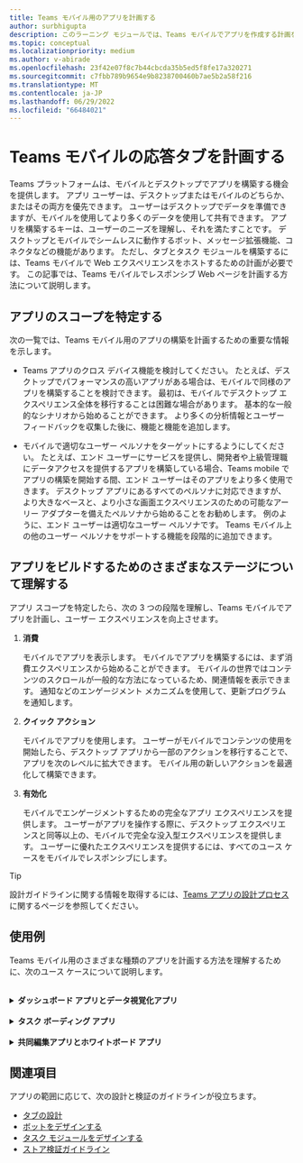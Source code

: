 ```yaml
---
title: Teams モバイル用のアプリを計画する
author: surbhigupta
description: このラーニング モジュールでは、Teams モバイルでアプリを作成する計画を立て、アプリをビルドするためのさまざまな段階を理解する方法について説明します。
ms.topic: conceptual
ms.localizationpriority: medium
ms.author: v-abirade
ms.openlocfilehash: 23f42e07f8c7b44cbcda35b5ed5f8fe17a320271
ms.sourcegitcommit: c7fbb789b9654e9b8238700460b7ae5b2a58f216
ms.translationtype: MT
ms.contentlocale: ja-JP
ms.lasthandoff: 06/29/2022
ms.locfileid: "66484021"
---
```

# <a name="plan-responsive-tabs-for-teams-mobile"></a>Teams モバイルの応答タブを計画する

 Teams プラットフォームは、モバイルとデスクトップでアプリを構築する機会を提供します。 アプリ ユーザーは、デスクトップまたはモバイルのどちらか、またはその両方を優先できます。 ユーザーはデスクトップでデータを準備できますが、モバイルを使用してより多くのデータを使用して共有できます。 アプリを構築するキーは、ユーザーのニーズを理解し、それを満たすことです。 デスクトップとモバイルでシームレスに動作するボット、メッセージ拡張機能、コネクタなどの機能があります。 ただし、タブとタスク モジュールを構築するには、Teams モバイルで Web エクスペリエンスをホストするための計画が必要です。 この記事では、Teams モバイルでレスポンシブ Web ページを計画する方法について説明します。

## <a name="identify-apps-scope"></a>アプリのスコープを特定する

次の一覧では、Teams モバイル用のアプリの構築を計画するための重要な情報を示します。

* Teams アプリのクロス デバイス機能を検討してください。 たとえば、デスクトップでパフォーマンスの高いアプリがある場合は、モバイルで同様のアプリを構築することを検討できます。 最初は、モバイルでデスクトップ エクスペリエンス全体を移行することは困難な場合があります。 基本的な一般的なシナリオから始めることができます。 より多くの分析情報とユーザー フィードバックを収集した後に、機能と機能を追加します。

* モバイルで適切なユーザー ペルソナをターゲットにするようにしてください。 たとえば、エンド ユーザーにサービスを提供し、開発者や上級管理職にデータアクセスを提供するアプリを構築している場合、Teams mobile でアプリの構築を開始する間、エンド ユーザーはそのアプリをより多く使用できます。 デスクトップ アプリにあるすべてのペルソナに対応できますが、より大きなベースと、より小さな画面エクスペリエンスのための可能なアーリー アダプターを備えたペルソナから始めることをお勧めします。 例のように、エンド ユーザーは適切なユーザー ペルソナです。 Teams モバイル上の他のユーザー ペルソナをサポートする機能を段階的に追加できます。

## <a name="understand-different-stages-to-build-apps"></a>アプリをビルドするためのさまざまなステージについて理解する

アプリ スコープを特定したら、次の 3 つの段階を理解し、Teams モバイルでアプリを計画し、ユーザー エクスペリエンスを向上させます。

1. **消費**

   モバイルでアプリを表示します。 モバイルでアプリを構築するには、まず消費エクスペリエンスから始めることができます。 モバイルの世界ではコンテンツのスクロールが一般的な方法になっているため、関連情報を表示できます。 通知などのエンゲージメント メカニズムを使用して、更新プログラムを通知します。

2. **クイック アクション**

   モバイルでアプリを使用します。 ユーザーがモバイルでコンテンツの使用を開始したら、デスクトップ アプリから一部のアクションを移行することで、アプリを次のレベルに拡大できます。 モバイル用の新しいアクションを最適化して構築できます。

3. **有効化**

   モバイルでエンゲージメントするための完全なアプリ エクスペリエンスを提供します。 ユーザーがアプリを操作する際に、デスクトップ エクスペリエンスと同等以上の、モバイルで完全な没入型エクスペリエンスを提供します。 ユーザーに優れたエクスペリエンスを提供するには、すべてのユース ケースをモバイルでレスポンシブにします。

> [!TIP]
> 設計ガイドラインに関する情報を取得するには、[Teams アプリの設計プロセス](design-teams-app-process.md)に関するページを参照してください。

## <a name="use-cases"></a>使用例

Teams モバイル用のさまざまな種類のアプリを計画する方法を理解するために、次のユース ケースについて説明します。

<br>

<details>

<summary><b>ダッシュボード アプリとデータ視覚化アプリ</b></summary>

Teams モバイル プラットフォームでダッシュボードおよびデータ視覚化アプリのレスポンシブ タブを計画する方法を理解できます。

消費:

最初の段階では、最も基本的な消費エクスペリエンスを実装して、データを表示できます。 ドメイン内のアプリの目的は、視覚化の形式でデータを表示することです。 アプリでは、最近表示された視覚化をデスクトップに表示したり、ユーザーに対して承認されたすべてのグラフの一覧を表示したりできます。 デスクトップでダッシュボードを作成した後、ユーザーはモバイルを使用して情報にアクセスできます。 タブまたはタスク モジュールを使用して、ユーザーが選択したグラフの詳細ビューを展開ビューとして表示できます。

必要に応じて次の情報を含めることもできます。

* ダッシュボードと概要。
* データ ビジュアル、マップ、インフォグラフィック。
* グラフ、グラフ、およびテーブル。

:::image type="content" source="../../assets/images/app-fundamentals/dashboarding-and-data-visualization-apps-consumption.png" alt-text="視覚化の形式でデータを表示します。":::

クイック アクション:

2 番目のステージでは、ユーザーはデスクトップ エクスペリエンスから既存のグラフとビジュアルを操作できます。 以下のアクションを実行できます。

* コンテンツを検索します。
* データをフィルター処理します。
* ブックマークを作成します。

:::image type="content" source="../../assets/images/app-fundamentals/dashboarding-and-data-visualization-apps-quick-actions.png" alt-text="既存のグラフとビジュアルに対するクイック アクション。":::

有効化:

3 番目のステージでは、ユーザーが最初からグラフやグラフィックスなどのコンテンツを作成できるようにします。 モバイル向けアプリにすべての機能を導入してください。 たとえば、タスク モジュールを使用すると、詳細ビューを使用して特定のデータ項目にアクセスできます。

ユーザーに次のアクセス権を提供できます。

* タイトルと説明を変更します。
* データ項目を挿入して視覚化を作成します。
* チャネルまたはグループ チャットで視覚化を共有します。

:::image type="content" source="../../assets/images/app-fundamentals/dashboarding-and-data-visualization-apps-enablement.png" alt-text="ユーザーがグラフ グラフィックスなどのコンテンツを作成できるようにします。":::

<br>

</details>

<br>

<details>

<summary><b>タスク ボーディング アプリ</b></summary>

Teams モバイル プラットフォームでタスク ボーディング アプリのレスポンシブ タブを計画する方法を理解できます。

消費:

最初の段階では、アプリはタスクのリストを垂直スタックでユーザーに表示できます。 **[提案済み]**、**[アクティブ]**、**[終了]** などのタスクの複数のカテゴリがある場合は、グループ化されたタスクを表示するためのフィルターを提供するか、グループ化されたタスクを表示するヘッダーとして指定します。

:::image type="content" source="../../assets/images/app-fundamentals/taskboarding-apps-consumption.png" alt-text="垂直スタック内のタスクの一覧を表示します。":::

クイック アクション:

2 番目のステージでは、ユーザーに次のアプリ アクセス権を提供できます。

* 必須フィールドを持つタスクまたはアイテムを作成して、ユーザーの認知負荷を軽減します。
* ボードの種類またはビューを変更します。
* ビューを展開してタスクを確認します。
* タスク モジュールを使用して詳細ビューを表示します。
* タスクをさまざまなカテゴリに移動します。
* メールやアクティビティ フィードを使用して、チャットやチャネルで関連するタスクを共有します。

:::image type="content" source="../../assets/images/app-fundamentals/taskboarding-apps-quick-actions.png" alt-text="ユーザーのコグニティブ負荷を軽減するタスクを作成します。":::

有効化:

3 番目のステージでは、次のアクティビティでユーザーのエクスペリエンスを有効にすることができます。

* 新しいプロジェクトとボードを追加します。
* **提案**、**アクティブ**、終了など、さまざまなカテゴリを追加および変更 **します**。
* コメント、添付ファイル、およびその他の複雑な機能のタスクを構成します。

:::image type="content" source="../../assets/images/app-fundamentals/taskboarding-apps-enablement.png" alt-text="プロジェクトとボードを追加して、ユーザー エクスペリエンスを有効にします。":::

<br>

</details>

<br>

<details>

<summary><b>共同編集アプリとホワイトボード アプリ</b></summary>

モバイル プラットフォームで共同編集アプリとホワイトボード アプリの応答性の高いタブを計画する方法Teams理解できます。

消費:

最初の段階では、デスクトップ エクスペリエンスを検討して、アプリ内のコンテンツとアセットを表示できます。  次の関数を表示できます。

* コメントまたはフィードバック。
* 拡大または縮小します。
* 保留中のドキュメントの現在のステージまたは進行状況。

:::image type="content" source="../../assets/images/app-fundamentals/coauthoring-and-whiteboarding-apps-consumption.png" alt-text="デスクトップ エクスペリエンスのコンテンツとアセットを表示します。":::

クイック操作:

2 番目のステージでは、次のアクションを導入できます。

* コラボレーション用の新しいボードまたは署名用の新しいドキュメントを作成します。
* ボードを内部で共有し、ゲストと共有します。
* 管理者のアクセス許可を構成します。

> [!TIP]
> 小さな画面に簡単に表示できるアクションを公開します。

:::image type="content" source="../../assets/images/app-fundamentals/coauthoring-and-whiteboarding-apps-quick-actions.png" alt-text="コラボレーション用の新しいボードを作成する方法について説明します。":::

有効化:

3 番目の段階では、ユーザーに完全なエクスペリエンスを提供します。 次のアクティビティを使用して、ユーザーのエクスペリエンスを有効にすることができます。

* テキスト、図形、クイック ノートを追加します。
* コンテンツの周囲を移動します。
* レイヤーとフィルターを追加します。
* 削除、元に戻す、やり直す操作。
* JS SDK API を使用してカメラとマイクにアクセスします。 デバイス機能の詳細については、 [デバイス機能の概要に関するページ](../device-capabilities/device-capabilities-overview.md)を参照してください。

:::image type="content" source="../../assets/images/app-fundamentals/coauthoring-and-whiteboarding-apps-enablement.png" alt-text="テキスト図形やクイック ノートなどの機能を追加して、ユーザー エクスペリエンスを有効にします。":::

<br>

</details>

## <a name="see-also"></a>関連項目

アプリの範囲に応じて、次の設計と検証のガイドラインが役立ちます。

* [タブの設計](../../tabs/design/tabs.md)
* [ボットをデザインする](../../bots/design/bots.md)
* [タスク モジュールをデザインする](../..//task-modules-and-cards/task-modules/design-teams-task-modules.md)
* [ストア検証ガイドライン](../deploy-and-publish/appsource/prepare/teams-store-validation-guidelines.md)

